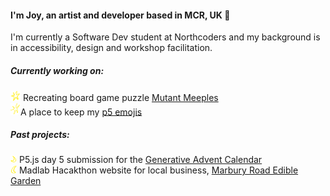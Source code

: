 
#### I'm Joy, an artist and developer based in MCR, UK 🐸  
I'm currently a Software Dev student at Northcoders and my background is in accessibility, design and workshop facilitation.

##### Currently working on:  
<img src="https://github.com/andothergames/stars/blob/main/starss/star9.png?raw=true?" width="16"> Recreating board game puzzle [Mutant Meeples](https://andothergames.github.io/MM/)  
<img src="https://github.com/andothergames/stars/blob/main/starss/star1.png?raw=true?" width="16">A place to keep my [p5 emojis](https://andothergames.github.io/p5/)

##### Past projects:  
<img src="https://github.com/andothergames/stars/blob/main/starss/star15.png?raw=true?" width="10"> P5.js day 5 submission for the [Generative Advent Calendar](https://generativeadvent.itch.io/generative-advent-2023)  
<img src="https://github.com/andothergames/stars/blob/main/starss/star3.png?raw=true?" width="10"> Madlab Hacakthon website for local business, [Marbury Road Edible Garden](https://andothergames.github.io/marburyRoadEdibleGarden/)
